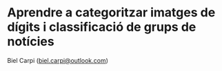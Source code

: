 # Aprendre a categoritzar imatges de dígits i classificació de grups de notícies


Biel Carpi (biel.carpi@outlook.com)